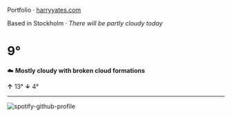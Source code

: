 Portfolio · [harryyates.com](https://harryyates.com)

<!-- WEATHER_START -->
Based in Stockholm · *There will be partly cloudy today*

# 9°
☁️ **Mostly cloudy with broken cloud formations**

**↑** 13° **↓** 4°

---
<!-- WEATHER_END -->

<p align="left">
  <a>
    <img src="https://spotify-github-profile.kittinanx.com/api/view?uid=bigbello&cover_image=true&theme=natemoo-re&show_offline=true&background_color=121212&interchange=false&bar_color=53b14f&bar_color_cover=false" alt="spotify-github-profile">
  </a>
</p>
